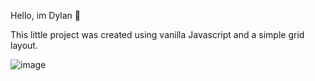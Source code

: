 Hello, im Dylan &#128075;

This little project was created using vanilla Javascript and a simple grid layout.

![image](https://user-images.githubusercontent.com/74011614/187240597-e47551c9-c36c-4d0f-8e7c-84501fa972c7.png)
